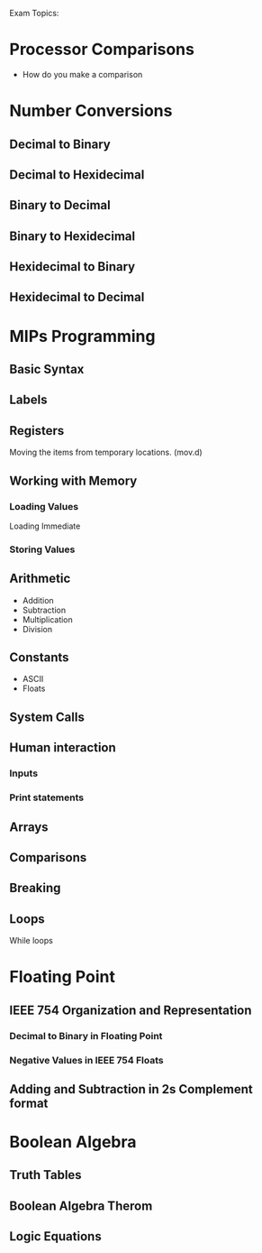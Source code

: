 Exam Topics:

# Processor Comparisons
- How do you make a comparison

# Number Conversions
## Decimal to Binary
## Decimal to Hexidecimal
## Binary to Decimal
## Binary to Hexidecimal
## Hexidecimal to Binary
## Hexidecimal to Decimal

# MIPs Programming
## Basic Syntax
## Labels
## Registers
Moving the items from temporary locations. (mov.d)
## Working with Memory
### Loading Values
Loading Immediate
### Storing Values
## Arithmetic
- Addition
- Subtraction
- Multiplication
- Division
## Constants
- ASCII
- Floats
## System Calls
## Human interaction
### Inputs
### Print statements
## Arrays
## Comparisons
## Breaking
## Loops
While loops

# Floating Point
## IEEE 754 Organization and Representation
### Decimal to Binary in Floating Point
### Negative Values in IEEE 754 Floats
## Adding and Subtraction in 2s Complement format

# Boolean Algebra
## Truth Tables
## Boolean Algebra Therom
## Logic Equations
